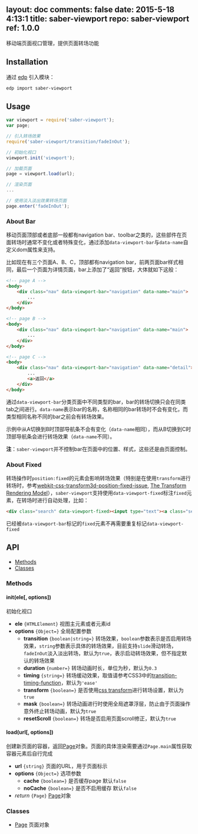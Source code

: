 layout: doc
comments: false
date: 2015-5-18 4:13:1
title: saber-viewport
repo: saber-viewport
ref: 1.0.0
---

移动端页面视口管理，提供页面转场功能

## Installation

通过 [edp](https://github.com/ecomfe/edp) 引入模块：

```sh
edp import saber-viewport
```

## Usage

```js
var viewport = require('saber-viewport');
var page;

// 引入转场效果
require('saber-viewport/transition/fadeInOut');

// 初始化视口
viewport.init('viewport');

// 加载页面
page = viewport.load(url);

// 渲染页面
...

// 使用淡入淡出效果转场页面
page.enter('fadeInOut');
```

### About Bar

移动页面顶部或者底部一般都有navigation bar、toolbar之类的，这些部件在页面转场时通常不变化或者特殊变化，通过添加`data-viewport-bar`与`data-name`自定义dom属性来支持。

比如现在有三个页面A、B、C，顶部都有navigation bar，前两页面bar样式相同，最后一个页面为详情页面，bar上添加了“返回”按钮，大体就如下这般：

```html
<!-- page A -->
<body>
    <div class="nav" data-viewport-bar="navigation" data-name="main">
        ...
    </div>
</body>

<!-- page B -->
<body>
    <div class="nav" data-viewport-bar="navigation" data-name="main">
        ...
    </div>
</body>

<!-- page C -->
<body>
    <div class="nav" data-viewport-bar="navigation" data-name="detail">
        ...
        <a>返回</a>
    </div>
</body>
```

通过`data-viewport-bar`分类页面中不同类型的bar，bar的转场切换只会在同类tab之间进行。`data-name`表示bar的名称，名称相同的bar转场时不会有变化，而类型相同名称不同的bar之前会有转场效果。

示例中从A切换到B时顶部导航条不会有变化（`data-name`相同），而从B切换到C时顶部导航条会进行转场效果（`data-name`不同）。

__注__：`saber-viewport`并不控制bar在页面中的位置、样式，这些还是由页面控制。

### About Fixed

转场操作时`position:fixed`的元素会影响转场效果（特别是在使用`transform`进行转场时，参考[webkit-css-transform3d-position-fixed-issue](http://stackoverflow.com/questions/15194313/webkit-css-transform3d-position-fixed-issue), [The Transform Rendering Model](http://www.w3.org/TR/css3-transforms/#transform-rendering)），`saber-viewport`支持使用`data-viewport-fixed`标注`fixed`元素，在转场时进行自动处理，比如：

```html
<div class="search" data-viewport-fixed><input type="text"><a class="search-btn">Search</a></div>
```

已经被`data-viewport-bar`标记的`fixed`元素不再需要重复标记`data-viewport-fixed`


## API

* [Methods](#methods)
* [Classes](#classes)

### Methods

#### init(ele[, options])

初始化视口

* **ele** `{HTMLElement}` 视图主元素或者元素id
* **options** `{Object=}` 全局配置参数
    * **transition** `{boolean|string=}` 转场效果，`boolean`参数表示是否启用转场效果，`string`参数表示具体的转场效果，目前支持`slide`滑动转场，`fadeInOut`淡入淡出转场，默认为`true`，表示启动转场效果，但不指定默认的转场效果
    * **duration** `{number=}` 转场动画时长，单位为秒，默认为`0.3`
    * **timing** `{string=}` 转场缓动效果，取值请参考CSS3中的[transition-timing-function](http://www.w3.org/TR/css3-transitions/#transition-timing-function-property)，默认为`'ease'`
    * **transform** `{boolean=}` 是否使用[css transform](http://www.w3.org/TR/css-transforms/)进行转场设置，默认为`true`
    * **mask** `{boolean=}` 转场动画进行时使用全局遮罩浮层，防止由于页面操作意外终止转场动画，默认为`true`
    * **resetScroll** `{boolean=}` 转场是否启用页面scroll修正，默认为`true`

#### load(url[, options])

创建新页面的容器，返回[Page](doc/page.html)对象。页面的具体渲染需要通过`Page.main`属性获取容器元素后自行完成

* **url** `{string}` 页面的URL，用于页面标示
* **options** `{Object=}` 选项参数
    * **cache** `{boolean=}` 是否缓存page 默认`false`
    * **noCache** `{boolean=}` 是否不启用缓存 默认`false`
* _return_ `{Page}` [Page](doc/page.html)对象

### Classes

* [Page](doc/page.html) 页面对象